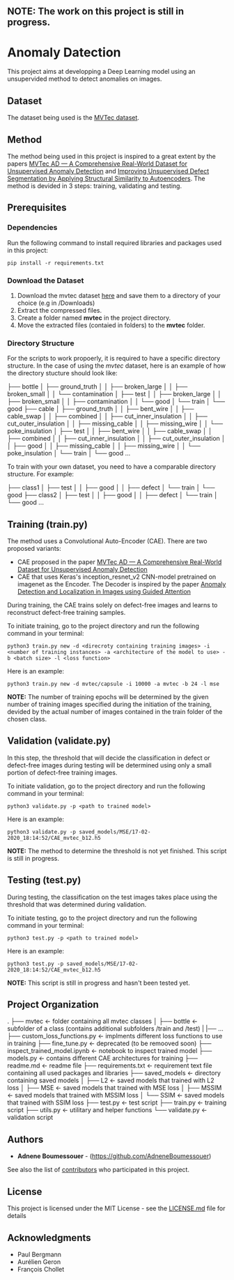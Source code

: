 ## NOTE: The work on this project is still in progress.

# Anomaly Datection

This project aims at developping a Deep Learning model using an unsupervided method to detect anomalies on images.

## Dataset

The dataset being used is the [MVTec dataset](https://www.mvtec.com/company/research/datasets/mvtec-ad/).

## Method

The method being used in this project is inspired to a great extent by the papers [MVTec AD — A Comprehensive Real-World Dataset for Unsupervised Anomaly Detection](https://www.mvtec.com/fileadmin/Redaktion/mvtec.com/company/research/mvtec_ad.pdf) and [Improving Unsupervised Defect Segmentation by Applying Structural Similarity to Autoencoders](https://arxiv.org/abs/1807.02011).
The method is devided in 3 steps: training, validating and testing.

## Prerequisites

### Dependencies
Run the following command to install required libraries and packages used in this project: 
```
pip install -r requirements.txt
```

### Download the Dataset
1. Download the mvtec dataset [here](https://www.mvtec.com/company/research/datasets/mvtec-ad/) and save them to a directory of your choice (e.g in /Downloads)
2. Extract the compressed files.
3. Create a folder named **mvtec** in the project directory.
4. Move the extracted files (contaied in folders) to the **mvtec** folder.


### Directory Structure
For the scripts to work propoerly, it is required to have a specific directory structure. 
In the case of using the *mvtec* dataset, here is an example of how the directory stucture should look like:

├── bottle
│   ├── ground_truth
│   │   ├── broken_large
│   │   ├── broken_small
│   │   └── contamination
│   ├── test
│   │   ├── broken_large
│   │   ├── broken_small
│   │   ├── contamination
│   │   └── good
│   └── train
│       └── good
├── cable
│   ├── ground_truth
│   │   ├── bent_wire
│   │   ├── cable_swap
│   │   ├── combined
│   │   ├── cut_inner_insulation
│   │   ├── cut_outer_insulation
│   │   ├── missing_cable
│   │   ├── missing_wire
│   │   └── poke_insulation
│   ├── test
│   │   ├── bent_wire
│   │   ├── cable_swap
│   │   ├── combined
│   │   ├── cut_inner_insulation
│   │   ├── cut_outer_insulation
│   │   ├── good
│   │   ├── missing_cable
│   │   ├── missing_wire
│   │   └── poke_insulation
│   └── train
│       └── good
...


To train with your own dataset, you need to have a comparable directory structure. For example:

├── class1
│   ├── test
│   │   ├── good
│   │   ├── defect
│   └── train
│       └── good
├── class2
│   ├── test
│   │   ├── good
│   │   ├── defect
│   └── train
│       └── good
...


## Training (train.py)

The method uses a Convolutional Auto-Encoder (CAE). There are two proposed variants:
* CAE proposed in the paper [MVTec AD — A Comprehensive Real-World Dataset for Unsupervised Anomaly Detection](https://www.mvtec.com/fileadmin/Redaktion/mvtec.com/company/research/mvtec_ad.pdf)
* CAE that uses Keras's inception_resnet_v2 CNN-model pretrained on imagenet as the Encoder. The Decoder is inspired by the paper [Anomaly Detection and Localization in Images using Guided Attention](https://openreview.net/forum?id=B1gikpEtwH)

During training, the CAE trains solely on defect-free images and learns to reconstruct defect-free training samples.

To initiate training, go to the project directory and run the following command in your terminal:
```
python3 train.py new -d <direcroty containing training images> -i <number of training instances> -a <architecture of the model to use> -b <batch size> -l <loss function> 
```
Here is an example:
```
python3 train.py new -d mvtec/capsule -i 10000 -a mvtec -b 24 -l mse 
```
**NOTE:** The number of training epochs will be determined by the given number of training images specified during the initiation of the training, devided by the actual number of images contained in the train folder of the chosen class.

## Validation (validate.py)

In this step, the threshold that will decide the classification in defect or defect-free images during testing will be determined using only a small portion of defect-free training images.

To initiate validation, go to the project directory and run the following command in your terminal:
```
python3 validate.py -p <path to trained model>
```
Here is an example:
```
python3 validate.py -p saved_models/MSE/17-02-2020_18:14:52/CAE_mvtec_b12.h5
```
**NOTE:** The method to determine the threshold is not yet finished. This script is still in progress.

## Testing (test.py)

During testing, the classification on the test images takes place using the threshold that was determined during validation. 

To initiate testing, go to the project directory and run the following command in your terminal:
```
python3 test.py -p <path to trained model>
```
Here is an example:
```
python3 test.py -p saved_models/MSE/17-02-2020_18:14:52/CAE_mvtec_b12.h5
```
**NOTE:** This script is still in progress and hasn't been tested yet.

## Project Organization

.
├── mvtec                       <- folder containing all mvtec classes
│   ├── bottle                  <- subfolder of a class (contains additional subfolders /train and /test)
|   |── ...
├── custom_loss_functions.py    <- implments different loss functions to use in training
├── fine_tune.py                <- deprecated (to be remooved soon)
├── inspect_trained_model.ipynb <- notebook to inspect trained model
├── models.py                   <- contains different CAE architectures for training
├── readme.md                   <- readme file
├── requirements.txt            <- requirement text file containing all used packages and libraries
├── saved_models                <- directory containing saved models
│   ├── L2                      <- saved models that trained with L2 loss
│   ├── MSE                     <- saved models that trained with MSE loss
│   ├── MSSIM                   <- saved models that trained with MSSIM loss
│   └── SSIM                    <- saved models that trained with SSIM loss
├── test.py                     <- test script
├── train.py                    <- training script
├── utils.py                    <- utilitary and helper functions
└── validate.py                 <- validation script


## Authors

* **Adnene Boumessouer** - (https://github.com/AdneneBoumessouer)

See also the list of [contributors](https://github.com/AdneneBoumessouer/Anomaly-Detection/contributors) who participated in this project.

## License

This project is licensed under the MIT License - see the [LICENSE.md](LICENSE.md) file for details

## Acknowledgments

* Paul Bergmann
* Aurélien Geron
* François Chollet


